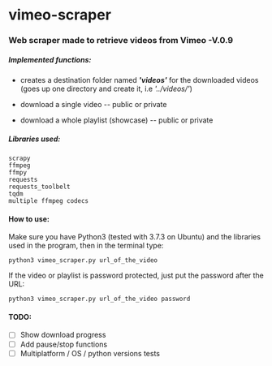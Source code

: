 # vimeo-scraper
### Web scraper made to retrieve videos from Vimeo -V.0.9

##### Implemented functions:

- creates a destination folder named ***'videos'*** for the downloaded videos (goes up one directory and create it, i.e *'../videos/'*) 

- download a single video -- public or private

- download a whole playlist (showcase) -- public or private

##### Libraries used:
```
scrapy
ffmpeg
ffmpy
requests
requests_toolbelt
tqdm
multiple ffmpeg codecs
```

#### How to use:

Make sure you have Python3 (tested with 3.7.3 on Ubuntu) and the libraries used in the program, then in the terminal type:

   `python3 vimeo_scraper.py url_of_the_video`
   
   If the video or playlist is password protected, just put the password after the URL: 
   
   `python3 vimeo_scraper.py url_of_the_video password`
      
#### TODO:

- [ ] Show download progress
- [ ] Add pause/stop functions
- [ ] Multiplatform / OS / python versions tests
